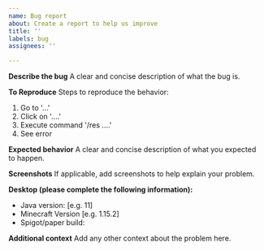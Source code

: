 ```yaml
---
name: Bug report
about: Create a report to help us improve
title: ''
labels: bug
assignees: ''

---
```


**Describe the bug**
A clear and concise description of what the bug is.

**To Reproduce**
Steps to reproduce the behavior:
1. Go to '...'
2. Click on '....'
3. Execute command '/res ....'
4. See error

**Expected behavior**
A clear and concise description of what you expected to happen.

**Screenshots**
If applicable, add screenshots to help explain your problem.

**Desktop (please complete the following information):**
 - Java version: [e.g. 11]
 - Minecraft Version [e.g. 1.15.2]
 - Spigot/paper build: 

**Additional context**
Add any other context about the problem here.
